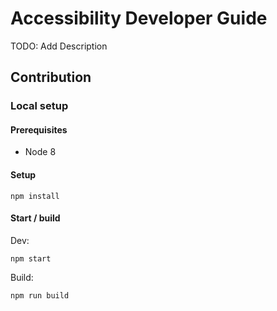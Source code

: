 # Accessibility Developer Guide

TODO: Add Description

## Contribution

### Local setup

#### Prerequisites

- Node 8

#### Setup

```
npm install
```

#### Start / build

Dev:
```
npm start
```

Build:
```
npm run build
```

